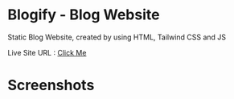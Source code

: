 # Blogify - Blog Website
 Static Blog Website, created by using HTML, Tailwind CSS and JS
 
 Live Site URL : [Click Me](https://erenymo.github.io/Blog-Website/)
 
 # Screenshots
 
 
